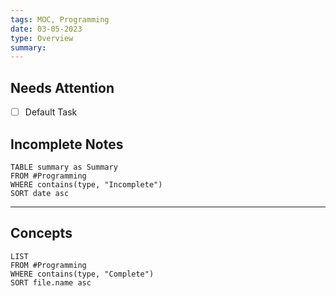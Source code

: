 ```yaml
---
tags: MOC, Programming
date: 03-05-2023
type: Overview
summary: 
---
```

## Needs Attention
- [ ] Default Task

## Incomplete Notes
```dataview
TABLE summary as Summary
FROM #Programming 
WHERE contains(type, "Incomplete")
SORT date asc
```

---

## Concepts
```dataview
LIST 
FROM #Programming 
WHERE contains(type, "Complete")
SORT file.name asc
```



